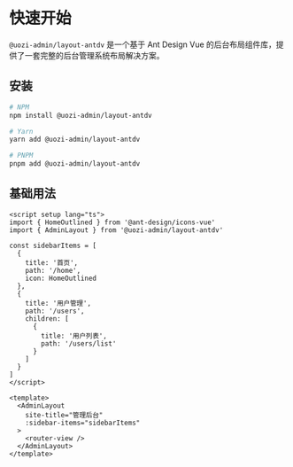 # 快速开始

`@uozi-admin/layout-antdv` 是一个基于 Ant Design Vue 的后台布局组件库，提供了一套完整的后台管理系统布局解决方案。

## 安装

```bash
# NPM
npm install @uozi-admin/layout-antdv

# Yarn
yarn add @uozi-admin/layout-antdv

# PNPM
pnpm add @uozi-admin/layout-antdv
```

## 基础用法

```vue
<script setup lang="ts">
import { HomeOutlined } from '@ant-design/icons-vue'
import { AdminLayout } from '@uozi-admin/layout-antdv'

const sidebarItems = [
  {
    title: '首页',
    path: '/home',
    icon: HomeOutlined
  },
  {
    title: '用户管理',
    path: '/users',
    children: [
      {
        title: '用户列表',
        path: '/users/list'
      }
    ]
  }
]
</script>

<template>
  <AdminLayout
    site-title="管理后台"
    :sidebar-items="sidebarItems"
  >
    <router-view />
  </AdminLayout>
</template>
```
